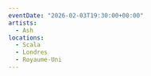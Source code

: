 ```yaml
---
eventDate: "2026-02-03T19:30:00+00:00"
artists:
  - Ash
locations:
  - Scala
  - Londres
  - Royaume-Uni
---
```

